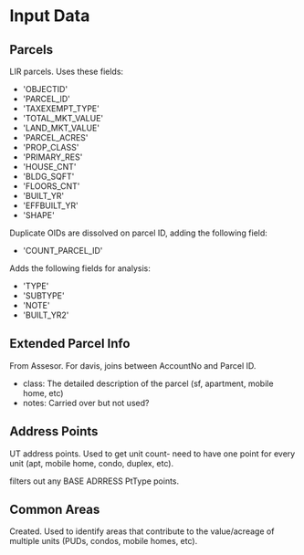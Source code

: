# Input Data

## Parcels

LIR parcels. Uses these fields:

- 'OBJECTID'
- 'PARCEL_ID'
- 'TAXEXEMPT_TYPE'
- 'TOTAL_MKT_VALUE'
- 'LAND_MKT_VALUE'
- 'PARCEL_ACRES'
- 'PROP_CLASS'
- 'PRIMARY_RES'
- 'HOUSE_CNT'
- 'BLDG_SQFT'
- 'FLOORS_CNT'
- 'BUILT_YR'
- 'EFFBUILT_YR'
- 'SHAPE'

Duplicate OIDs are dissolved on parcel ID, adding the following field:

- 'COUNT_PARCEL_ID'

Adds the following fields for analysis:

- 'TYPE'
- 'SUBTYPE'
- 'NOTE'
- 'BUILT_YR2'

## Extended Parcel Info

From Assesor. For davis, joins between AccountNo and Parcel ID.

- class: The detailed description of the parcel (sf, apartment, mobile home, etc)
- notes: Carried over but not used?

## Address Points

UT address points. Used to get unit count- need to have one point for every unit (apt, mobile home, condo, duplex, etc).

filters out any BASE ADRRESS PtType points.

## Common Areas

Created. Used to identify areas that contribute to the value/acreage of multiple units (PUDs, condos, mobile homes, etc).
